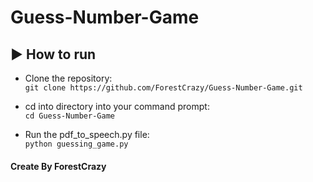 ﻿# Guess-Number-Game

## :arrow_forward: How to run
* Clone the repository: <br>
``` git clone https://github.com/ForestCrazy/Guess-Number-Game.git ```

* cd into directory into your command prompt: <br>
``` cd Guess-Number-Game ```

* Run the pdf_to_speech.py file: <br>
``` python guessing_game.py ```

#### Create By ForestCrazy
